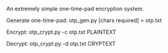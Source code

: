 An extremely simple one-time-pad encryption system.

Generate one-time-pad:
otp_gen.py [chars required] > otp.txt

Encrypt:
otp_crypt.py -c otp.txt PLAINTEXT

Decrypt:
otp_crypt.py -d otp.txt CRYPTEXT
